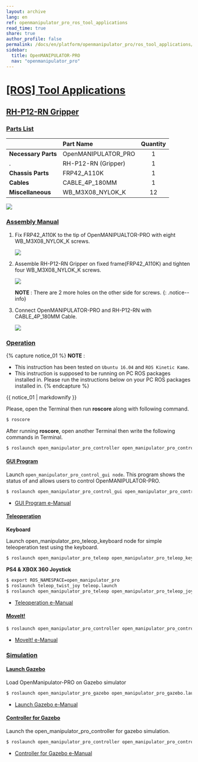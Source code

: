 ```yaml
---
layout: archive
lang: en
ref: openmanipulator_pro_ros_tool_applications
read_time: true
share: true
author_profile: false
permalink: /docs/en/platform/openmanipulator_pro/ros_tool_applications/
sidebar:
  title: OpenMANIPULATOR-PRO
  nav: "openmanipulator_pro"
---
```


<div style="counter-reset: h1 7"></div>

# [[ROS] Tool Applications](#ros-tool-application)

## [RH-P12-RN Gripper](#rh-p12-rn-gripper)

### [Parts List](#parts-list)

|                     | Part Name           | Quantity |
|:--------------------|:--------------------|:--------:|
| **Necessary Parts** | OpenMANIPULATOR_PRO |    1     |
| .                   | RH-P12-RN (Gripper) |    1     |
| **Chassis Parts**   | FRP42_A110K         |    1     |
| **Cables**          | CABLE_4P_180MM      |    1     |
| **Miscellaneous**   | WB_M3X08_NYLOK_K    |    12    |


![](/assets/images/platform/openmanipulator_pro/open_manipulator_gripper_assembly_01.png)

### [Assembly Manual](#assembly-manual)

1. Fix FRP42_A110K to the tip of OpenMANIPUALTOR-PRO with eight WB_M3X08_NYLOK_K screws.
 
    ![](/assets/images/platform/openmanipulator_pro/open_manipulator_gripper_assembly_02.png)

2. Assemble RH-P12-RN Gripper on fixed frame(FRP42_A110K) and tighten four WB_M3X08_NYLOK_K screws.
  
    ![](/assets/images/platform/openmanipulator_pro/open_manipulator_gripper_assembly_03.png)
    
    **NOTE** : There are 2 more holes on the other side for screws.
    {: .notice--info}

3. Connect OpenMANIPULATOR-PRO and RH-P12-RN with CABLE_4P_180MM Cable.

    ![](/assets/images/platform/openmanipulator_pro/open_manipulator_gripper_assembly_04.png)


### [Operation](#operation)

{% capture notice_01 %}
**NOTE** :  
- This instruction has been tested on `Ubuntu 16.04` and `ROS Kinetic Kame`.  
- This instruction is supposed to be running on PC ROS packages installed in. Please run the instructions below on your PC ROS packages installed in.
{% endcapture %}
<div class="notice--info">{{ notice_01 | markdownify }}</div>

Please, open the Terminal then run **roscore** along with following command.  

```bash
$ roscore
```
 
After running **roscore**, open another Terminal then write the following commands in Terminal.  

```bash
$ roslaunch open_manipulator_pro_controller open_manipulator_pro_controller.launch with_gripper:=true
```

#### [GUI Program](#gui-program)

Launch `open_manipulator_pro_control_gui node`. This program shows the status of and allows users to control OpenMANIPULATOR-PRO.

```bash
$ roslaunch open_manipulator_pro_control_gui open_manipulator_pro_control_gui.launch with_gripper:=true
```
- [GUI Program e-Manual](/docs/en/platform/openmanipulator_pro/ros_operation/#ros-operation)  


#### [Teleoperation](#teleoperation)

**Keyboard**  

Launch open_manipulator_pro_teleop_keyboard node for simple teleoperation test using the keyboard.

```bash
$ roslaunch open_manipulator_pro_teleop open_manipulator_pro_teleop_keyboard.launch with_gripper:=true
```


**PS4 & XBOX 360 Joystick**  

```bash
$ export ROS_NAMESPACE=open_manipulator_pro
$ roslaunch teleop_twist_joy teleop.launch
$ roslaunch open_manipulator_pro_teleop open_manipulator_pro_teleop_joystick.launch with_gripper:=true
```

- [Teleoperation e-Manual](/docs/en/platform/openmanipulator_pro/ros_operation/#teleoperation)

#### [MoveIt!](#moveit)

```bash 
$ roslaunch open_manipulator_pro_controller open_manipulator_pro_controller.launch use_moveit:=true with_gripper:=true
```

- [MoveIt! e-Manual](/docs/en/platform/openmanipulator_pro/ros_operation/#moveit)

### [Simulation](#simulation)

#### [Launch Gazebo](#launch-gazebo)

Load OpenManipulator-PRO on Gazebo simulator

```bash
$ roslaunch open_manipulator_pro_gazebo open_manipulator_pro_gazebo.launch with_gripper:=true
```


- [Launch Gazebo e-Manual](/docs/en/platform/openmanipulator_pro/ros_simulation/#launch-gazebo)

#### [Controller for Gazebo](#controller-for-gazebo)

Launch the open_manipulator_pro_controller for gazebo simulation.

```bash
$ roslaunch open_manipulator_pro_controller open_manipulator_pro_controller.launch use_platform:=false with_gripper:=true
```
- [Controller for Gazebo e-Manual](/docs/en/platform/openmanipulator_pro/ros_simulation/#controller-for-gazebo)
